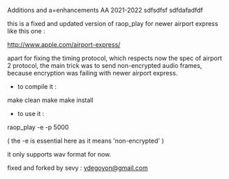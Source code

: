 Additions and a=enhancements AA 2021-2022
sdfsdfsf
sdfdafadfdf

this is a fixed and updated version of raop_play
for newer airport express like this one :

http://www.apple.com/airport-express/

apart for fixing the timing protocol,
which respects now the spec of airport 2 protocol,
the main trick was to send non-encrypted 
audio frames, because encryption 
was failing with newer airport express.


* to compile it :

make clean
make 
make install

* to use it :

raop_play -e -p 5000 <airport ip> <wav file>

( the -e is essential here as it means 'non-encrypted' )

it only supports wav format for now.


fixed and forked by sevy : ydegoyon@gmail.com
